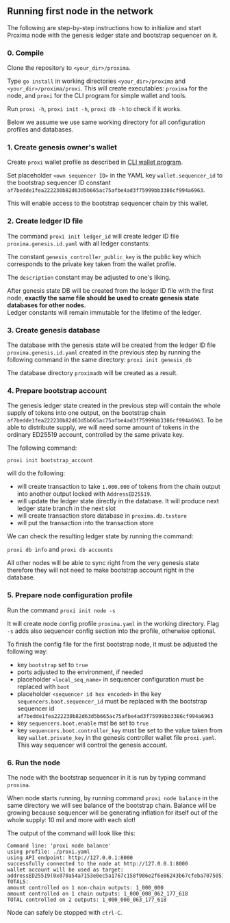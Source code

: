 ## Running first node in the network

The following are step-by-step instructions how to initialize and start Proxima node with the genesis ledger state and bootstrap sequencer on it.

### 0. Compile
Clone the repository to `<your_dir>/proxima`.

Type `go install` in working directories `<your_dir>/proxima` and `<your_dir>/proxima/proxi`.
This will create executables: `proxima` for the node, and `proxi` for the CLI program for simple wallet and tools.

Run `proxi -h`, `proxi init -h`, `proxi db -h` to check if it works.

Below we assume we use same working directory for all configuration profiles and databases.

### 1. Create genesis owner's wallet

Create `proxi` wallet profile as described in [CLI wallet program](proxi.md). 

Set placeholder `<own sequencer ID>` in the YAML key `wallet.sequencer_id` to the 
bootstrap sequencer ID constant `af7bedde1fea222230b82d63d5b665ac75afbe4ad3f75999bb3386cf994a6963`. 

This will enable access to the bootstrap sequencer chain by this wallet. 

### 2. Create ledger ID file

The command `proxi init ledger_id` will create ledger ID file `proxima.genesis.id.yaml` with all ledger constants:

The constant `genesis_controller_public_key` is the public key which corresponds to the private key 
taken from the wallet profile. 

The `description` constant may be adjusted to one's liking.

After genesis state DB will be created from the ledger ID file with the first node, 
**exactly the same file should be used to create genesis state databases for other nodes**.  
Ledger constants will remain immutable for the lifetime of the ledger.

### 3. Create genesis database

The database with the genesis state will be created from the ledger ID file `proxima.genesis.id.yaml` 
created in the previous step by running the following command in the same directory: `proxi init genesis_db`

The database directory `proximadb` will be created as a result.

### 4. Prepare bootstrap account
The genesis ledger state created in the previous step will contain the whole supply of tokens into one output, 
on the bootstrap chain `af7bedde1fea222230b82d63d5b665ac75afbe4ad3f75999bb3386cf994a6963`. To be able to distribute
supply, we will need some amount of tokens in the ordinary ED25519 account, controlled by the same private key.

The following command:

`proxi init bootstrap_account`

will do the following:
* will create transaction to take `1.000.000` of tokens from the chain output into another output locked with `AddressED25519`.
* will update the ledger state directly in the database. It will produce next ledger state branch in the next slot
* will create transaction store database in `proxima.db.txstore`
* will put the transaction into the transaction store

We can check the resulting ledger state by running the command:

`proxi db info` and `proxi db accounts`

All other nodes will be able to sync right from the very genesis state therefore they will not need to 
make bootstrap account right in the database.

### 5. Prepare node configuration profile

Run the command `proxi init node -s`

It will create node config profile `proxima.yaml` in the working directory. Flag `-s` adds also sequencer config section
into the profile, otherwise optional.

To finish the config file for the first bootstrap node, it must be adjusted the following way:
* key `bootstrap` set to `true`
* ports adjusted to the environment, if needed
* placeholder `<local_seq_name>` in sequencer configuration must be replaced with `boot`
* placeholder `<sequencer id hex encoded>` in the key `sequencers.boot.sequencer_id` must be replaced with the bootstrap 
sequencer id `af7bedde1fea222230b82d63d5b665ac75afbe4ad3f75999bb3386cf994a6963` 
* key `sequencers.boot.enable` mst be set to `true`
* key `sequencers.boot.controller_key` must be set to the value taken from key `wallet.private_key` 
in the genesis controller wallet file `proxi.yaml`. This way sequencer will control the genesis account.

### 6. Run the node
The node with the bootstrap sequencer in it is run by typing command `proxima`. 

When node starts running, by running command `proxi node balance` in the same directory 
we will see balance of the bootstrap chain. 
Balance will be growing because sequencer will be generating inflation for itself out of the whole supply: 10 mil and more with each slot! 

The output of the command will look like this:
```text
Command line: 'proxi node balance'
using profile: ./proxi.yaml
using API endpoint: http://127.0.0.1:8000
successfully connected to the node at http://127.0.0.1:8000
wallet account will be used as target: addressED25519(0x070a54a7153e0ec5a1767c158f986e2f6e86243b67cfeba7075051723b5a5096)
TOTALS:
amount controlled on 1 non-chain outputs: 1_000_000
amount controlled on 1 chain outputs: 1_000_000_062_177_618
TOTAL controlled on 2 outputs: 1_000_000_063_177_618
```

Node can safely be stopped with `ctrl-C`. 

